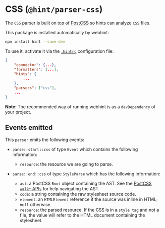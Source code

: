 # CSS (`@hint/parser-css`)

The `CSS` parser is built on top of [PostCSS][postcss] so hints can
analyze `CSS` files.

This package is installed automatically by webhint:

```bash
npm install hint --save-dev
```

To use it, activate it via the [`.hintrc`][hintrc] configuration file:

```json
{
    "connector": {...},
    "formatters": [...],
    "hints": {
        ...
    },
    "parsers": ["css"],
    ...
}
```

**Note**: The recommended way of running webhint is as a `devDependency` of
your project.

## Events emitted

This `parser` emits the following events:

* `parse::start::css` of type `Event` which contains the following information:

  * `resource`: the resource we are going to parse.

* `parse::end::css` of type `StyleParse` which has the following information:

  * `ast`: a PostCSS `Root` object containing the AST.
    See the [PostCSS `walk*` APIs][postcss-walk] for help navigating
    the AST.
  * `code`: a string containing the raw stylesheet source code.
  * `element`: an `HTMLElement` reference if the source was inline
    in HTML; `null` otherwise.
  * `resource`: the parsed resource. If the CSS is in a `style tag`
    and not a file, the value will refer to the HTML document containing
    the stylesheet.

<!-- Link labels: -->

[hintrc]: https://webhint.io/docs/user-guide/configuring-webhint/summary/
[postcss]: https://postcss.org/
[postcss-walk]: https://api.postcss.org/Container.html#walk
